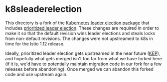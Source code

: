 # k8sleaderelection

This directory is a fork of the [Kubernetes leader election package](https://github.com/kubernetes/kubernetes/tree/67fa728bcf795e864ef5a63fa4144ae044967581/staging/src/k8s.io/client-go/tools/leaderelection) that includes [prioritized leader election](https://github.com/kubernetes/kubernetes/pull/103442). These changes are required in order to make it so that the default revision wins leader elections and steals locks from non-default revisions. The changes were not upstreamed to k8s in time for the Istio 1.12 release.

Ideally, prioritized leader election gets upstreamed in the near future ([KEP](https://github.com/kubernetes/enhancements/pull/2836)), and hopefully what gets merged isn't too far from what we have forked here (if it is, we'd have to potentially maintain migration code in our fork for a few releases before abandoning). Once merged we can abandon this forked code and use upstream again.
